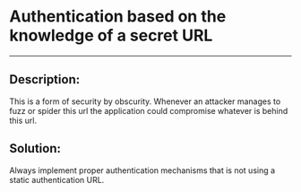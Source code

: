 # Authentication based on the knowledge of a secret URL
-------

## Description:

This is a form of security by obscurity. Whenever an attacker manages to fuzz or spider
this url the application could compromise whatever is behind this url.


## Solution:

Always implement proper authentication mechanisms that is not using a static authentication URL.
